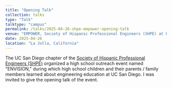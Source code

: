 ```yaml
---
title: "Opening Talk"
collection: talks
type: "Talk"
talktype: "campus"
permalink: /talks/2025-04-26-shpe-empower-opening-talk
venue: "EMPOWER, Society of Hispanic Professional Engineers (SHPE) at UC San Diego"
date: 2025-04-26
location: "La Jolla, California"
---
```

The UC San Diego chapter of the <a href="https://sites.google.com/view/shpeucsd" target="_blank">Society of Hispanic Professional Engineers (SHPE)</a> organized a high school outreach event named "ENVISION," during which high school children and their parents / family members learned about engineering education at UC San Diego. I was invited to give the opening talk of the event.
